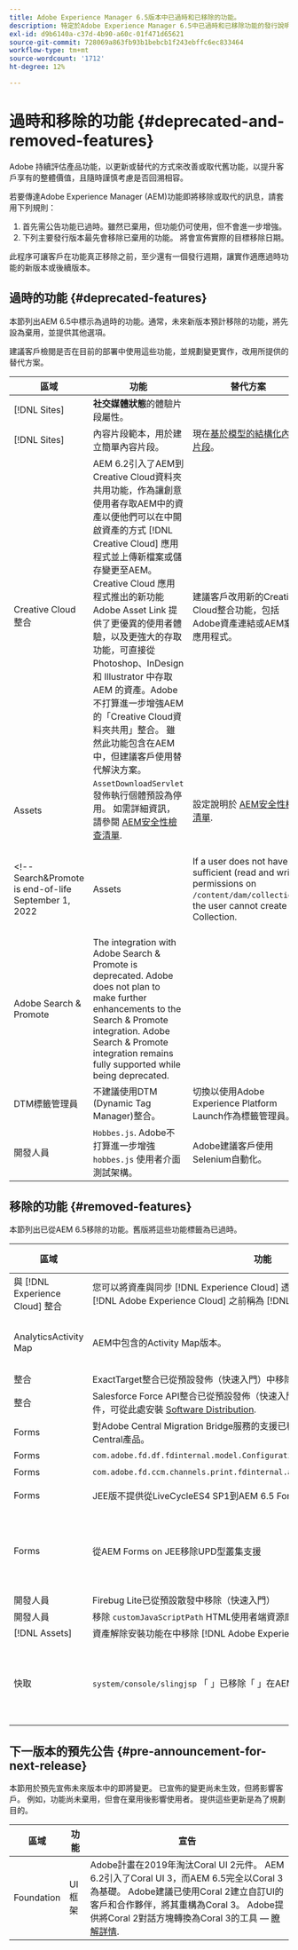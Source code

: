 ```yaml
---
title: Adobe Experience Manager 6.5版本中已過時和已移除的功能。
description: 特定於Adobe Experience Manager 6.5中已過時和已移除功能的發行說明。
exl-id: d9b6140a-c37d-4b90-a60c-01f471d65621
source-git-commit: 728069a863fb93b1bebcb1f243ebffc6ec833464
workflow-type: tm+mt
source-wordcount: '1712'
ht-degree: 12%

---
```


# 過時和移除的功能 {#deprecated-and-removed-features}

Adobe 持續評估產品功能，以更新或替代的方式來改善或取代舊功能，以提升客戶享有的整體價值，且隨時謹慎考慮是否回溯相容。

若要傳達Adobe Experience Manager (AEM)功能即將移除或取代的訊息，請套用下列規則：

1. 首先需公告功能已過時。雖然已棄用，但功能仍可使用，但不會進一步增強。
1. 下列主要發行版本最先會移除已棄用的功能。 將會宣佈實際的目標移除日期。

此程序可讓客戶在功能真正移除之前，至少還有一個發行週期，讓實作適應過時功能的新版本或後續版本。

## 過時的功能 {#deprecated-features}

本節列出AEM 6.5中標示為過時的功能。通常，未來新版本預計移除的功能，將先設為棄用，並提供其他選項。

建議客戶檢閱是否在目前的部署中使用這些功能，並規劃變更實作，改用所提供的替代方案。

| 區域 | 功能 | 替代方案 | 版本 (SP) |
|---|---|---|---|
| [!DNL Sites] | **社交媒體狀態**&#x200B;的體驗片段屬性。 |   | 6.5.11.0 |
| [!DNL Sites] | 內容片段範本，用於建立簡單內容片段。 | 現在[基於模型的結構化內容片段](/help/assets/content-fragments/content-fragments-models.md)。 | 6.5.11.0 |
| Creative Cloud整合 | AEM 6.2引入了AEM到Creative Cloud資料夾共用功能，作為讓創意使用者存取AEM中的資產以便他們可以在中開啟資產的方式 [!DNL Creative Cloud] 應用程式並上傳新檔案或儲存變更至AEM。 Creative Cloud 應用程式推出的新功能 Adobe Asset Link 提供了更優異的使用者體驗，以及更強大的存取功能，可直接從 Photoshop、InDesign 和 Illustrator 中存取 AEM 的資產。Adobe不打算進一步增強AEM的「Creative Cloud資料夾共用」整合。 雖然此功能包含在AEM中，但建議客戶使用替代解決方案。 | 建議客戶改用新的Creative Cloud整合功能，包括Adobe資產連結或AEM案頭應用程式。 |  |
| Assets | `AssetDownloadServlet` 發佈執行個體預設為停用。 如需詳細資訊，請參閱 [AEM安全性檢查清單](/help/sites-administering/security-checklist.md). | 設定說明於 [AEM安全性檢查清單](/help/sites-administering/security-checklist.md). |  |
<!-- Search&Promote is end-of-life September 1, 2022 | Assets | If a user does not have sufficient (read and write) permissions on `/content/dam/collections`, the user cannot create a Collection. | Honor the access control setup of user and ensure appropriate permissions. ||
|Adobe Search & Promote|The integration with Adobe Search & Promote is deprecated. Adobe does not plan to make further enhancements to the Search & Promote integration. Adobe Search & Promote integration remains fully supported while being deprecated.||| -->
| DTM標籤管理員 |不建議使用DTM (Dynamic Tag Manager)整合。 |切換以使用Adobe Experience Platform Launch作為標籤管理員。 || |Adobe Target|新增AEMAdobe Target的功能，以使用 [!DNL Adobe I/O] 以AEM 6.5中的Adobe Target Standard API (Rest API)為基礎，Target Classic API (XML)方式已過時。|將整合重新設定為 [使用新API](/help/sites-administering/target.md). || |Adobe Target|使用 `mbox.js` 不建議使用AEM中與Adobe Target的整合。|切換以使用 `at.js` 1.x.|| |商務 | [CIF REST](https://github.com/adobe/commerce-cif-api) 在2018年提供了一系列微服務，以啟用AEM與商務引擎之間的整合。 Adobe在2018年年中取得Magento後，Adobe決定變更其方法，原因有二。 Magento有自己的Commerce API集(REST和GraphQL)，維護兩組API是不好的做法。 市場趨勢顯示客戶正轉向GraphQL，因為這是查詢資料的更有效率。 2019年，Adobe發行了新的Commerce Integration Framework，使用Magento的GraphQL API作為真相來源。 Adobe不打算進一步投資CIF REST。 建議客戶使用替代解決方案。|若為AEMMagento整合，請切換至 [AEM CIF原型](https://github.com/adobe/aem-cif-project-archetype) 和 [AEM CIF Core Components](https://github.com/adobe/aem-core-cif-components). 請參閱AEM與Adobe Commerce整合 [使用Commerce Integration Frame](/help/commerce/cif/integrating/magento.md). 新方法支援協力廠商(Magento除外)整合，具體內容已列入我們的藍圖中。|| |元件(AEM Sites) |Adobe不打算進一步增強中儲存的大部分基礎元件 `/libs/foundation/components`. 尋找 `cq:deprecated` 和 `cq:deprecatedReason` 屬性。 AEM 6.5已包含基礎元件，而從舊版升級的客戶可繼續依原樣使用這些元件。 此外，即使已棄用，亦支援基礎元件。 | Adobe建議將核心元件用於未來的專案。 現有網站可維持原狀，或使用 [AEM Modernize Tools Suite](https://github.com/adobe/aem-modernize-tools) 以重構網站以使用核心元件。 || |元件(AEM Sites)|Design Importer元件 `/libs/wcm/designimporter/components` 從6.5開始標籤為已棄用。Adobe不打算進一步增強「設計匯入工具」實作。 |Adobe計畫在未來版本中提供使用案例的替代實施。 || |Foundation|Granite解除安裝架構。 Adobe不打算進一步增強CQ 5.6.1中推出的解除安裝架構，以將資產處理外部化。|Adobe正在開發新一代的雲端原生解除安裝架構。||
|開發人員|`Hobbes.js`. Adobe不打算進一步增強 `hobbes.js` 使用者介面測試架構。|Adobe建議客戶使用Selenium自動化。|| |開發人員|jQuery UI使用者端程式庫。 Adobe不打算進一步維護和更新隨散發提供的jQuery UI使用者端程式庫（快速入門）|Adobe建議仍需要jQuery UI才能使用程式碼的客戶，將其新增至專案程式碼基底。|| |開發人員|jQuery Animation使用者端程式庫(`granite.jquery.animation`)。 Adobe不打算進一步維護及更新隨附於發行的jQuery Animation使用者端程式庫（快速入門）|Adobe建議仍然需要jQuery Animations程式碼的客戶將其新增到專案程式碼庫中。|| |開發人員|Handlebars使用者端程式庫。 Adobe不打算進一步維護和更新隨散發提供的Handlebar使用者端程式庫（快速入門）|Adobe建議仍需要Handlebars程式碼的客戶將其新增至專案程式碼基底。|| |開發人員|Lawnchair使用者端資料庫。 Adobe不打算進一步維護和更新隨散發功能提供的Lawnchair使用者端程式庫（快速入門）|Adobe建議仍需要Lawnchair程式碼的客戶將其新增至專案程式碼基底。|| |開發人員|`Granite.Sling.js` 使用者端資源庫。 Adobe不打算進一步增強隨附於散發的Granite.Sling.js使用者端程式庫（快速入門）|Adobe建議依賴程式庫功能的客戶重構其程式碼，不再使用。|| |開發人員|使用YUI壓縮/縮制JavaScript使用者端程式庫。 Adobe不打算進一步更新YUI程式庫。 直到AEM 6.4之前，YUI預設會使用切換至Google Closure Compiler (GCC)的選項來縮制JavaScript。 從AEM 6.5開始，GCC為預設值。|Adobe建議客戶升級至AEM 6.5，以切換至GCC進行實作|| |開發人員|傳統UI對話方塊編輯器(CRXDE Lite)。 Adobe不打算進一步增強散發隨附的Classic UI對話方塊編輯器（快速入門）|沒有可用的替代。 || |Forms|AEM Forms與AEM Mobile的整合已過時。 |沒有可用的替代專案。 CRXDE Lite中的開發人員Classic UI對話方塊編輯器。 Adobe不打算進一步增強散發隨附的Classic UI對話方塊編輯器（快速入門）|沒有可用的替代。 || |開發人員|Lodash/Underscore使用者端資源庫。 Adobe不打算進一步維護和更新隨分送（快速入門）提供的Lodash/underscore使用者端程式庫 | Adobe建議仍需將程式碼加到底線的客戶，將其新增至專案程式碼基底。 || |Screens|Adobe不打算進一步維護和更新2Publishers設定所使用的com.adobe.cq.screens.mq.activemq套件組合和相關設定。| Adobe建議仍需要2Publishers設定的客戶可以使用負載平衡器方法。 ||

## 移除的功能 {#removed-features}

本節列出已從AEM 6.5移除的功能。舊版將這些功能標籤為已過時。

| 區域 | 功能 | 替代方案 | 版本 (SP) |
|--- |--- |--- |--- |
|  與 [!DNL Experience Cloud] 整合 | 您可以將資產與同步 [!DNL Experience Cloud] 透過使用設定 [!DNL Adobe I/O]. [!DNL Adobe Experience Cloud] 之前稱為 [!DNL Adobe Experience Cloud]. | 如果您有任何查詢， [聯絡Adobe客戶支援](https://experienceleague.adobe.com/?support-solution=General#support). |  |
| AnalyticsActivity Map | AEM中包含的Activity Map版本。 | 由於 Adobe Analytics API 中的安全性變更，AEM 中包含的 Activity Map 版本已無法再使用。使用 [Adobe Analytics提供的ActivityMap外掛程式](https://experienceleague.adobe.com/docs/analytics/analyze/activity-map/getting-started/get-started-users/activitymap-install.html?lang=zh-Hant). |  |
| 整合 | ExactTarget整合已從預設發佈（快速入門）中移除，且不再可用。 | 無替代方案。 |  |
| 整合 | Salesforce Force API整合已從預設發佈（快速入門）中移除，現在是一個額外的套件，可從此處安裝 [Software Distribution](https://experience.adobe.com/#/downloads/content/software-distribution/en/aem.html). | 此功能仍然可用。 |
| Forms | 對Adobe Central Migration Bridge服務的支援已移除，因為已不再支援Adobe Central產品。 | 無替代方案。 |  |
| Forms | `com.adobe.fd.df.fdinternal.model.ConfigurationInstance` | 無替代方案。 |  |
| Forms | `com.adobe.fd.ccm.channels.print.fdinternal.api.service.PrintDataTransformer` | 無替代 |  |
| Forms | JEE版不提供從LiveCycleES4 SP1到AEM 6.5 Forms的單躍點升級 | 另請參閱 [可用的升級路徑](../forms/using/upgrade.md) 在AEM Forms升級檔案中。 |  |
| Forms | 從AEM Forms on JEE移除UPD型叢集支援 | 您只能在AEM Forms on JEE中使用TCP型叢集。 如果您將UDP多點傳送伺服器從舊版升級至JEE上的AEM 5.5 Forms，請執行手動設定，以切換至以TCP為基礎的Gemfire叢集。 如需詳細指示，請參閱 [在JEE上升級至AEM 6.5 forms](../forms/using/upgrade-forms-jee.md) |  |
| 開發人員 | Firebug Lite已從預設散發中移除（快速入門） | 使用瀏覽器內建的開發人員主控台 |
| 開發人員 | 移除 `customJavaScriptPath` HTML使用者端資源庫管理員的支援。 | 無替代 |  |
| [!DNL Assets] | 資產解除安裝功能在中移除 [!DNL Adobe Experience Manager] 6.5. | 沒有可用的替代專案。 |  |
| 快取 | `system/console/slingjsp` 「 」已移除「 」在AEM 6.5中不再提供。 | 類別和Slightly快取儲存在Apache Sling Commons FileSystem ClassLoader套件組合下。 您可以在AEM Web Console中檢查套件組合編號，並直接從檔案系統移除快取資料夾(`crx-quickstart/launchpad/felix/bundle<ID>`)。 |  |

## 下一版本的預先公告 {#pre-announcement-for-next-release}

本節用於預先宣佈未來版本中的即將變更。 已宣佈的變更尚未生效，但將影響客戶。 例如，功能尚未棄用，但會在棄用後影響使用者。 提供這些更新是為了規劃目的。

| 區域 | 功能 | 宣告 |
|--- |--- |--- |
| Foundation | UI框架 | Adobe計畫在2019年淘汰Coral UI 2元件。 AEM 6.2引入了Coral UI 3，而AEM 6.5完全以Coral 3為基礎。 Adobe建議已使用Coral 2建立自訂UI的客戶和合作夥伴，將其重構為Coral 3。 Adobe提供將Coral 2對話方塊轉換為Coral 3的工具 —  [瞭解詳情](/help/sites-developing/modernization-tools.md). |
